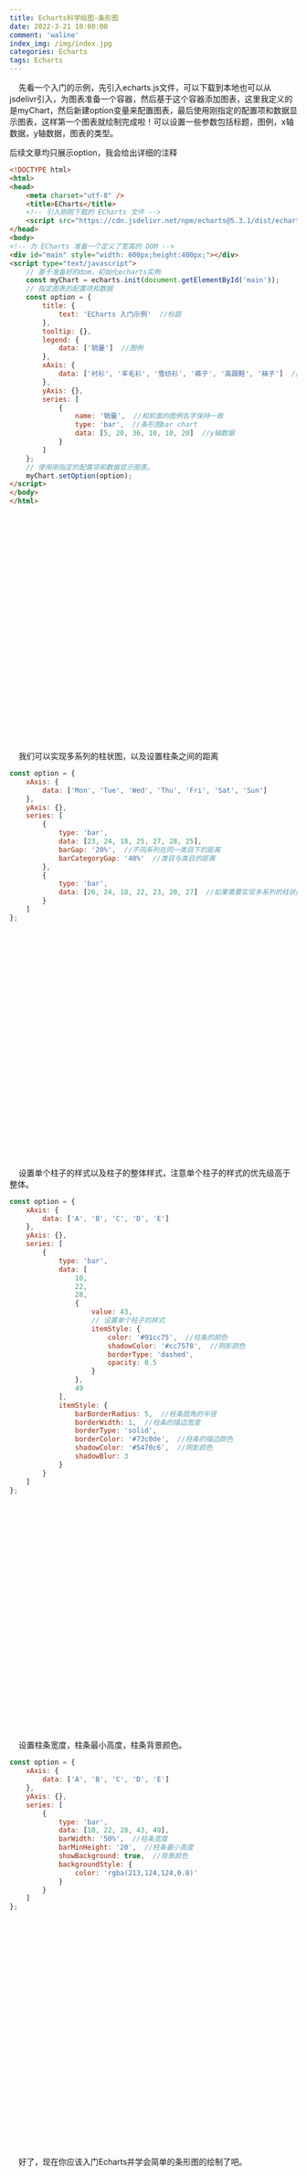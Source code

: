```yaml
---
title: Echarts科学绘图-条形图
date: 2022-3-21 10:00:00
comment: 'waline'
index_img: /img/index.jpg
categories: Echarts
tags: Echarts
---
```


&nbsp;&nbsp;&nbsp;&nbsp;先看一个入门的示例，先引入echarts.js文件，可以下载到本地也可以从jsdelivr引入，为图表准备一个容器，然后基于这个容器添加图表，这里我定义的是myChart，然后新建option变量来配置图表，最后使用刚指定的配置项和数据显示图表，这样第一个图表就绘制完成啦！可以设置一些参数包括标题，图例，x轴数据，y轴数据，图表的类型。


<p class="note note-primary">后续文章均只展示option，我会给出详细的注释</p>


```html
<!DOCTYPE html>
<html>
<head>
    <meta charset="utf-8" />
    <title>ECharts</title>
    <!-- 引入刚刚下载的 ECharts 文件 -->
    <script src="https://cdn.jsdelivr.net/npm/echarts@5.3.1/dist/echarts.js"></script>
</head>
<body>
<!-- 为 ECharts 准备一个定义了宽高的 DOM -->
<div id="main" style="width: 600px;height:400px;"></div>
<script type="text/javascript">
    // 基于准备好的dom，初始化echarts实例
    const myChart = echarts.init(document.getElementById('main'));
    // 指定图表的配置项和数据
    const option = {
        title: {
            text: 'ECharts 入门示例'  //标题
        },
        tooltip: {},
        legend: {
            data: ['销量']  //图例
        },
        xAxis: {
            data: ['衬衫', '羊毛衫', '雪纺衫', '裤子', '高跟鞋', '袜子']  //x轴数据是类目型的
        },
        yAxis: {},
        series: [
            {
                name: '销量',  //和前面的图例名字保持一致
                type: 'bar',  //条形图bar chart
                data: [5, 20, 36, 10, 10, 20]  //y轴数据
            }
        ]
    };
    // 使用刚指定的配置项和数据显示图表。
    myChart.setOption(option);
</script>
</body>
</html>
```

<!DOCTYPE html>
<html>
<head>
    <meta charset="utf-8" />
    <title>ECharts</title>
    <!-- 引入刚刚下载的 ECharts 文件 -->
    <script src="https://cdn.jsdelivr.net/npm/echarts@5.3.1/dist/echarts.js"></script>
</head>
<body>
<!-- 为 ECharts 准备一个定义了宽高的 DOM -->
<div id="main" style="width: 600px;height:400px;"></div>
<script type="text/javascript">
    // 基于准备好的dom，初始化echarts实例
    const myChart = echarts.init(document.getElementById('main'));
    // 指定图表的配置项和数据
    const option = {
        title: {
            text: 'ECharts 入门示例'  //标题
        },
        tooltip: {},
        legend: {
            data: ['销量']  //图例
        },
        xAxis: {
            data: ['衬衫', '羊毛衫', '雪纺衫', '裤子', '高跟鞋', '袜子']  //x轴数据是类目型的
        },
        yAxis: {},
        series: [
            {
                name: '销量',  //和前面的图例名字保持一致
                type: 'bar',  //条形图bar chart
                data: [5, 20, 36, 10, 10, 20]  //y轴数据
            }
        ]
    };
    // 使用刚指定的配置项和数据显示图表。
    myChart.setOption(option);
</script>
</body>
</html>

&nbsp;&nbsp;&nbsp;&nbsp;我们可以实现多系列的柱状图，以及设置柱条之间的距离

```js
const option = {
    xAxis: {
        data: ['Mon', 'Tue', 'Wed', 'Thu', 'Fri', 'Sat', 'Sun']
    },
    yAxis: {},
    series: [
        {
            type: 'bar',
            data: [23, 24, 18, 25, 27, 28, 25],
            barGap: '20%',  //不同系列在同一类目下的距离
            barCategoryGap: '40%'  //类目与类目的距离
        },
        {
            type: 'bar',
            data: [26, 24, 18, 22, 23, 20, 27]  //如果需要实现多系列的柱状图，只需要在 series 多添加一项就可以了
        }
    ]
};
```

<!DOCTYPE html>
<html>
<head>
    <meta charset="utf-8" />
    <title>ECharts</title>
    <script src="https://cdn.jsdelivr.net/npm/echarts@5.3.1/dist/echarts.js"></script>
</head>
<body>
<div id="main" style="width: 600px;height:400px;"></div>
<script type="text/javascript">
    const myChart = echarts.init(document.getElementById('main'));
    const option = {
        xAxis: {
            data: ['Mon', 'Tue', 'Wed', 'Thu', 'Fri', 'Sat', 'Sun']
        },
        yAxis: {},
        series: [
            {
                type: 'bar',
                data: [23, 24, 18, 25, 27, 28, 25],
                barGap: '20%',  //不同系列在同一类目下的距离
                barCategoryGap: '40%'  //类目与类目的距离
            },
            {
                type: 'bar',
                data: [26, 24, 18, 22, 23, 20, 27]  //如果需要实现多系列的柱状图，只需要在 series 多添加一项就可以了
            }
        ]
    };
    myChart.setOption(option);
</script>
</body>
</html>

&nbsp;&nbsp;&nbsp;&nbsp;设置单个柱子的样式以及柱子的整体样式，注意单个柱子的样式的优先级高于整体。
```js
const option = {
    xAxis: {
        data: ['A', 'B', 'C', 'D', 'E']
    },
    yAxis: {},
    series: [
        {
            type: 'bar',
            data: [
                10,
                22,
                28,
                {
                    value: 43,
                    // 设置单个柱子的样式
                    itemStyle: {
                        color: '#91cc75',  //柱条的颜色
                        shadowColor: '#cc7578',  //阴影颜色
                        borderType: 'dashed',
                        opacity: 0.5
                    }
                },
                49
            ],
            itemStyle: {
                barBorderRadius: 5,  //柱条圆角的半径
                borderWidth: 1,  //柱条的描边宽度
                borderType: 'solid',
                borderColor: '#73c0de',  //柱条的描边颜色
                shadowColor: '#5470c6',  //阴影颜色
                shadowBlur: 3
            }
        }
    ]
};
```

<!DOCTYPE html>
<html>
<head>
    <meta charset="utf-8" />
    <title>ECharts</title>
    <script src="https://cdn.jsdelivr.net/npm/echarts@5.3.1/dist/echarts.js"></script>
</head>
<body>
<div id="main" style="width: 600px;height:400px;"></div>
<script type="text/javascript">
    const myChart = echarts.init(document.getElementById('main'));
    const option = {
        xAxis: {
            data: ['A', 'B', 'C', 'D', 'E']
        },
        yAxis: {},
        series: [
            {
                type: 'bar',
                data: [
                    10,
                    22,
                    28,
                    {
                        value: 43,
                        // 设置单个柱子的样式
                        itemStyle: {
                            color: '#91cc75',  //柱条的颜色
                            shadowColor: '#cc7578',  //阴影颜色
                            borderType: 'dashed',
                            opacity: 0.5
                        }
                    },
                    49
                ],
                itemStyle: {
                    barBorderRadius: 5,  //柱条圆角的半径
                    borderWidth: 1,  //柱条的描边宽度
                    borderType: 'solid',
                    borderColor: '#73c0de',  //柱条的描边颜色
                    shadowColor: '#5470c6',  //阴影颜色
                    shadowBlur: 3
                }
            }
        ]
    };
    myChart.setOption(option);
</script>
</body>
</html>

&nbsp;&nbsp;&nbsp;&nbsp;设置柱条宽度，柱条最小高度，柱条背景颜色。
```js
const option = {
    xAxis: {
        data: ['A', 'B', 'C', 'D', 'E']
    },
    yAxis: {},
    series: [
        {
            type: 'bar',
            data: [10, 22, 28, 43, 49],
            barWidth: '50%',  //柱条宽度
            barMinHeight: '20',  //柱条最小高度
            showBackground: true,  //背景颜色
            backgroundStyle: {
                color: 'rgba(213,124,124,0.8)'
            }
        }
    ]
};
```

<!DOCTYPE html>
<html>
<head>
    <meta charset="utf-8" />
    <title>ECharts</title>
    <script src="https://cdn.jsdelivr.net/npm/echarts@5.3.1/dist/echarts.js"></script>
</head>
<body>
<div id="main" style="width: 600px;height:400px;"></div>
<script type="text/javascript">
    const myChart = echarts.init(document.getElementById('main'));
    const option = {
        xAxis: {
            data: ['A', 'B', 'C', 'D', 'E']
        },
        yAxis: {},
        series: [
            {
                type: 'bar',
                data: [10, 22, 28, 43, 49],
                barWidth: '50%',  //柱条宽度
                barMinHeight: '20',  //柱条最小高度
                showBackground: true,  //背景颜色
                backgroundStyle: {
                    color: 'rgba(213,124,124,0.8)'
                }
            }
        ]
    };
    myChart.setOption(option);
</script>
</body>
</html>

&nbsp;&nbsp;&nbsp;&nbsp;好了，现在你应该入门Echarts并学会简单的条形图的绘制了吧。